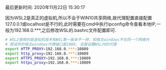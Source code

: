 最后更新时间: 2020年11月22日 15:30:17

因为WSL2是真正的虚拟机,所以不会于WIN10共享网络,故代理配置直接配置127.0.0.1或localhost是不行的,此时需要在cmd中执行ipconfig命令查看本地IP,一般为192.168.0.***,之后修改WSL的.bashrc文件配置即可.

```sh
# WSL2使用的是虚拟机技术和WSL第一版本不一样，和宿主windows不在同一个网络内
# 假设你的宿主windows代理端口是1080, 全面设置WSL内的代理
export HTTP_PROXY=192.168.0.***:10809
export http_proxy=192.168.0.***:10809
export HTTPS_PROXY=192.168.0.***:10809
export https_proxy=192.168.0.***:10809
```

